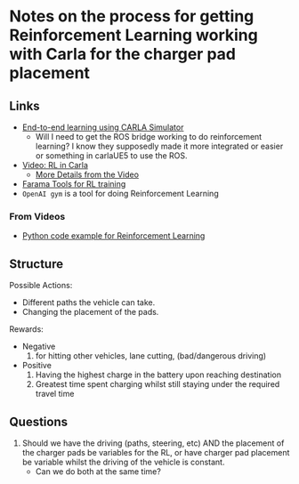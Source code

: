 # Notes on the process for getting Reinforcement Learning working with Carla for the charger pad placement
## Links
* [End-to-end learning using CARLA Simulator](https://imtiazulhassan.medium.com/end-to-end-learning-using-carla-simulator-12869b5d6f7)
    * Will I need to get the ROS bridge working to do reinforcement learning? I know they supposedly made it more integrated or easier or something in carlaUE5 to use the ROS.
* [Video: RL in Carla](https://www.youtube.com/watch?v=y4ZMg1YPkZM)
  * [More Details from the Video](https://www.dsinnovators.com/blogs/implementing-reinforcement-learning-algorithm-in-carlas-environment)
* [Farama Tools for RL training](https://farama.org/)
* `OpenAI gym` is a tool for doing Reinforcement Learning

### From Videos
* [Python code example for Reinforcement Learning](https://github.com/Duane321/mutual_information/blob/main/videos/monte_carlo_for_RL_and_off_policy_methods/blackjack.py)

## Structure
Possible Actions:
* Different paths the vehicle can take.
* Changing the placement of the pads.


Rewards:
* Negative 
    1. for hitting other vehicles, lane cutting, (bad/dangerous driving)
* Positive
    1. Having the highest charge in the battery upon reaching destination
    2. Greatest time spent charging whilst still staying under the required travel time


## Questions
1. Should we have the driving (paths, steering, etc) AND the placement of the charger pads be variables for the RL, or have charger pad placement be variable whilst the driving of the vehicle is constant.
    * Can we do both at the same time?